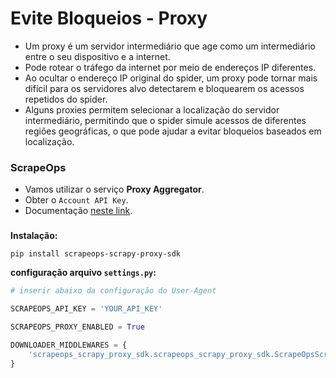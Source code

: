 # Evite Bloqueios - Proxy


- Um proxy é um servidor intermediário que age como um intermediário entre o seu dispositivo e a internet.
- Pode rotear o tráfego da internet por meio de endereços IP diferentes.
- Ao ocultar o endereço IP original do spider, um proxy pode tornar mais difícil para os servidores alvo detectarem e bloquearem os acessos repetidos do spider.
- Alguns proxies permitem selecionar a localização do servidor intermediário, permitindo que o spider simule acessos de diferentes regiões geográficas, o que pode ajudar a evitar bloqueios baseados em localização.


### ScrapeOps


- Vamos utilizar o serviço **Proxy Aggregator**.
- Obter o ``Account API Key``.
- Documentação [neste link](https://scrapeops.io/docs/proxy-aggregator/integration-examples/python-scrapy-example/).



### 


**Instalação:**
```
pip install scrapeops-scrapy-proxy-sdk
```


**configuração arquivo ``settings.py``:**
```python
# inserir abaixo da configuração do User-Agent

SCRAPEOPS_API_KEY = 'YOUR_API_KEY'

SCRAPEOPS_PROXY_ENABLED = True

DOWNLOADER_MIDDLEWARES = {
    'scrapeops_scrapy_proxy_sdk.scrapeops_scrapy_proxy_sdk.ScrapeOpsScrapyProxySdk': 725,
}
```